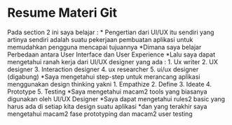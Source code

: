 <h1>Resume Materi Git</h1>
Pada section 2 ini saya belajar :
* Pengertian dari UI/UX itu sendiri yang artinya sendiri adalah suatu pekerjaan pembuatan aplikasi untuk memudahkan pengguna mencapai tujuannya 
*Dimana saya belajar Perbedaan antara User Interface dan User Experience 
*Lalu saya dapat mengetahui ranah kerja dari UI/UX designer yang ada : 
1. Ux writer 
2. UX designer 
3. Interaction designer 
4. ux researcher 
5. ui/ux designer (digabung)
*Saya mengetahui step-step untuk merancang aplikasi menggunakan design thinking yakni 
1. Empathize 
2. Define 
3. Ideate 
4. Prototype 
5. Testing 
*Saya mengetahui macam2 tools yang biasanya digunakan oleh UI/UX Designer 
*Saya dapat mengetahui rules2 basic yang harus ada di setiap kita design suatu aplikasi 
*dan yang terakhir saya mengetahui macam2 fase prototyping dan macam2 user testing 